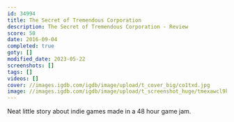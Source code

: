 ```yaml
---
id: 34994
title: The Secret of Tremendous Corporation
description: The Secret of Tremendous Corporation - Review
score: 50
date: 2016-09-04
completed: true
goty: []
modified_date: 2023-05-22
screenshots: []
tags: []
videos: []
cover: //images.igdb.com/igdb/image/upload/t_cover_big/co1txd.jpg
image: //images.igdb.com/igdb/image/upload/t_screenshot_huge/tmexawcl9kfecv8scefj.jpg
---
```

Neat little story about indie games made in a 48 hour game jam.